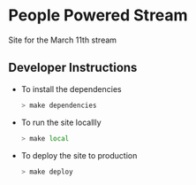 # People Powered Stream

Site for the March 11th stream

## Developer Instructions

- To install the dependencies
    ```bash
    > make dependencies
    ```

- To run the site locallly
    ```bash
    > make local
    ```

- To deploy the site to production
    ```bash
    > make deploy
    ```

